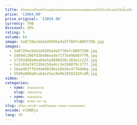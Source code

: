 ```yaml
---
title: สไตล์พระฝรั่งเศสโรแมนติกสดห้องนอนอพาร์ทเมนต์ขนาดเล็กโต๊ะเครื่องแป้งไม้เนื้อแข็ง
price: '11084.00'
price_original: '13854.98'
currency: THB
discount: 20%
rating: 5
volume: 64
image: Sa0720acbda5d4505a4a5f76bfc800735N.jpg
images:
  - Sa0720acbda5d4505a4a5f76bfc800735N.jpg
  - Sd69dc206fd3b486eade71f7b49b087ffR.jpg
  - S7203d09e0ea84e5a9690436c303e1c22Z.jpg
  - Sa2c03af4f2194256a4cc3e358079c177t.jpg
  - Sbaad62ffb34d4d829ba18b3bc477bdd8g.jpg
  - S599a090a0cab4e25ac9e9b105922dfcdM.jpg
video: ''
categories:
  - name: บ้านและสวน
    slug: านและสวน
  - name: ตกแต่งบ้าน
    slug: ตกแต-งบ-าน
slug: สไตล-พระฝร-งเศสโรแมนต-กสดห-องนอนอพาร
encode: olDNRja
lang: th
---
```

  
